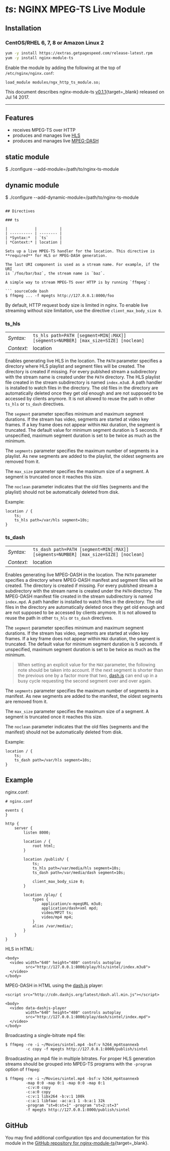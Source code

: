 # _ts_: NGINX MPEG-TS Live Module


## Installation

### CentOS/RHEL 6, 7, 8 or Amazon Linux 2

```bash
yum -y install https://extras.getpagespeed.com/release-latest.rpm
yum -y install nginx-module-ts
```

Enable the module by adding the following at the top of `/etc/nginx/nginx.conf`:

```nginx
load_module modules/ngx_http_ts_module.so;
```


This document describes nginx-module-ts [v0.1.1](https://github.com/arut/nginx-ts-module/releases/tag/v0.1.1){target=_blank} 
released on Jul 14 2017.
    
<hr />

<div class="contents">

</div>

## Features

  - receives MPEG-TS over HTTP
  - produces and manages live
    [HLS](https://tools.ietf.org/html/draft-pantos-http-live-streaming-23)
  - produces and manages live
    [MPEG-DASH](https://en.wikipedia.org/wiki/Dynamic_Adaptive_Streaming_over_HTTP)

## static module
$ ./configure --add-module=/path/to/nginx-ts-module

## dynamic module
$ ./configure --add-dynamic-module=/path/to/nginx-ts-module
```

## Directives

### ts

|            |          |
| ---------- | -------- |
| *Syntax:*  | `ts`     |
| *Context:* | location |

Sets up a live MPEG-TS handler for the location. This directive is
**required** for HLS or MPEG-DASH generation.

The last URI component is used as a stream name. For example, if the URI
is `/foo/bar/baz`, the stream name is `baz`.

A simple way to stream MPEG-TS over HTTP is by running `ffmpeg`:

``` sourceCode bash
$ ffmpeg ... -f mpegts http://127.0.0.1:8000/foo
```

By default, HTTP request body size is limited in nginx. To enable live
streaming without size limitation, use the directive
`client_max_body_size 0`.

### ts\_hls

|            |                                                                                    |
| ---------- | ---------------------------------------------------------------------------------- |
| *Syntax:*  | `ts_hls path=PATH [segment=MIN[:MAX]] [segments=NUMBER] [max_size=SIZE] [noclean]` |
| *Context:* | location                                                                           |

Enables generating live HLS in the location. The `PATH` parameter
specifies a directory where HLS playlist and segment files will be
created. The directory is created if missing. For every publshed stream
a subdirectory with the stream name is created under the `PATH`
directory. The HLS playlist file created in the stream subdirectory is
named `index.m3u8`. A path handler is installed to watch files in the
directory. The old files in the directory are automatically deleted once
they get old enough and are not supposed to be accessed by clients
anymore. It is not allowed to reuse the path in other `ts_hls` or
`ts_dash` directives.

The `segment` parameter specifies minimum and maximum segment durations.
If the stream has video, segments are started at video key frames. If a
key frame does not appear within `MAX` duration, the segment is
truncated. The default value for minimum segment duration is 5 seconds.
If unspecified, maximum segment duration is set to be twice as much as
the minimum.

The `segments` parameter specifies the maximum number of segments in a
playlist. As new segments are added to the playlist, the oldest segments
are removed from it.

The `max_size` parameter specifies the maximum size of a segment. A
segment is truncated once it reaches this size.

The `noclean` parameter indicates that the old files (segments and the
playlist) should not be automatically deleted from disk.

Example:

    location / {
        ts;
        ts_hls path=/var/hls segment=10s;
    }

### ts\_dash

|            |                                                                                     |
| ---------- | ----------------------------------------------------------------------------------- |
| *Syntax:*  | `ts_dash path=PATH [segment=MIN[:MAX]] [segments=NUMBER] [max_size=SIZE] [noclean]` |
| *Context:* | location                                                                            |

Enables generating live MPEG-DASH in the location. The `PATH` parameter
specifies a directory where MPEG-DASH manifest and segment files will be
created. The directory is created if missing. For every publshed stream
a subdirectory with the stream name is created under the `PATH`
directory. The MPEG-DASH manifest file created in the stream
subdirectory is named `index.mpd`. A path handler is installed to watch
files in the directory. The old files in the directory are automatically
deleted once they get old enough and are not supposed to be accessed by
clients anymore. It is not allowed to reuse the path in other `ts_hls`
or `ts_dash` directives.

The `segment` parameter specifies minimum and maximum segment durations.
If the stream has video, segments are started at video key frames. If a
key frame does not appear within `MAX` duration, the segment is
truncated. The default value for minimum segment duration is 5 seconds.
If unspecified, maximum segment duration is set to be twice as much as
the minimum.

> When setting an explicit value for the `MAX` parameter, the following
> note should be taken into account. If the next segment is shorter than
> the previous one by a factor more that two,
> [dash.js](https://github.com/Dash-Industry-Forum/dash.js) can end up
> in a busy cycle requesting the second segment over and over again.

The `segments` parameter specifies the maximum number of segments in a
manifest. As new segments are added to the manifest, the oldest segments
are removed from it.

The `max_size` parameter specifies the maximum size of a segment. A
segment is truncated once it reaches this size.

The `noclean` parameter indicates that the old files (segments and the
manifest) should not be automatically deleted from disk.

Example:

    location / {
        ts;
        ts_dash path=/var/hls segment=10s;
    }

## Example

nginx.conf:

    # nginx.conf
    
    events {
    }
    
    http {
        server {
            listen 8000;
    
            location / {
                root html;
            }
    
            location /publish/ {
                ts;
                ts_hls path=/var/media/hls segment=10s;
                ts_dash path=/var/media/dash segment=10s;
    
                client_max_body_size 0;
            }
    
            location /play/ {
                types {
                    application/x-mpegURL m3u8;
                    application/dash+xml mpd;
                    video/MP2T ts;
                    video/mp4 mp4;
                }
                alias /var/media/;
            }
        }
    }

HLS in HTML:

``` sourceCode html
<body>
  <video width="640" height="480" controls autoplay
         src="http://127.0.0.1:8000/play/hls/sintel/index.m3u8">
  </video>
</body>
```

MPEG-DASH in HTML using the
[dash.js](https://github.com/Dash-Industry-Forum/dash.js) player:

``` sourceCode html
<script src="http://cdn.dashjs.org/latest/dash.all.min.js"></script>

<body>
  <video data-dashjs-player
         width="640" height="480" controls autoplay
         src="http://127.0.0.1:8000/play/dash/sintel/index.mpd">
  </video>
</body>
```

Broadcasting a single-bitrate mp4 file:

``` sourceCode bash
$ ffmpeg -re -i ~/Movies/sintel.mp4 -bsf:v h264_mp4toannexb
         -c copy -f mpegts http://127.0.0.1:8000/publish/sintel
```

Broadcasting an mp4 file in multiple bitrates. For proper HLS generation
streams should be grouped into MPEG-TS programs with the `-program`
option of `ffmpeg`:

``` sourceCode bash
$ ffmpeg -re -i ~/Movies/sintel.mp4 -bsf:v h264_mp4toannexb
         -map 0:0 -map 0:1 -map 0:0 -map 0:1
         -c:v:0 copy
         -c:a:0 copy
         -c:v:1 libx264 -b:v:1 100k
         -c:a:1 libfaac -ac:a:1 1 -b:a:1 32k
         -program "st=0:st=1" -program "st=2:st=3"
         -f mpegts http://127.0.0.1:8000/publish/sintel
```

## GitHub

You may find additional configuration tips and documentation for this module in the [GitHub repository for 
nginx-module-ts](https://github.com/arut/nginx-ts-module){target=_blank}.